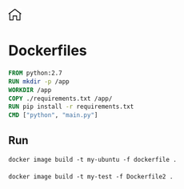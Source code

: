 [![Home](../../img/home.png)](../README.md)

# Dockerfiles

```dockerfile
FROM python:2.7
RUN mkdir -p /app
WORKDIR /app
COPY ./requirements.txt /app/
RUN pip install -r requirements.txt
CMD ["python", "main.py"]
```

## Run

```dockerfile
docker image build -t my-ubuntu -f dockerfile .

docker image build -t my-test -f Dockerfile2 .
```



